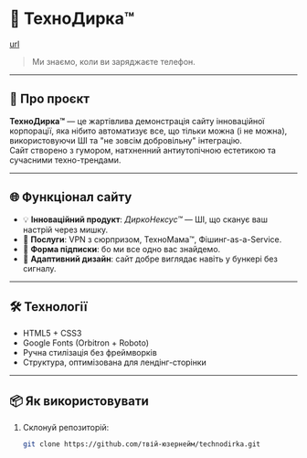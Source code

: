 # 🧠 ТехноДирка™
[url](http://technodirka.robotsdreams.cc/)

> Ми знаємо, коли ви заряджаєте телефон.

---

## 🤖 Про проєкт

**ТехноДирка™** — це жартівлива демонстрація сайту інноваційної корпорації, яка нібито автоматизує все, що тільки можна (і не можна), використовуючи ШІ та "не зовсім добровільну" інтеграцію.  
Сайт створено з гумором, натхненний антиутопічною естетикою та сучасними техно-трендами.

---

## 🌐 Функціонал сайту

- 💡 **Інноваційний продукт**: _ДиркоНексус™_ — ШІ, що сканує ваш настрій через мишку.
- 🔐 **Послуги**: VPN з сюрпризом, ТехноМама™, Фішинг-as-a-Service.
- 📩 **Форма підписки**: бо ми все одно вас знайдемо.
- 🧬 **Адаптивний дизайн**: сайт добре виглядає навіть у бункері без сигналу.

---

## 🛠️ Технології

- HTML5 + CSS3
- Google Fonts (Orbitron + Roboto)
- Ручна стилізація без фреймворків
- Структура, оптимізована для лендінг-сторінки

---

## 📦 Як використовувати

1. Склонуй репозиторій:
   ```bash
   git clone https://github.com/твій-юзернейм/technodirka.git
```




